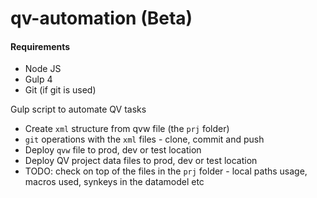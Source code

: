 # qv-automation (Beta)

#### Requirements
 * Node JS
 * Gulp 4
 * Git (if git is used)

Gulp script to automate QV tasks

  * Create `xml` structure from qvw file (the `prj` folder)
  * `git` operations with the `xml` files - clone, commit and push
  * Deploy `qvw` file to prod, dev or test location
  * Deploy QV project data files to prod, dev or test location
  * TODO: check on top of the files in the `prj` folder - local paths usage, macros used, synkeys in the datamodel etc 